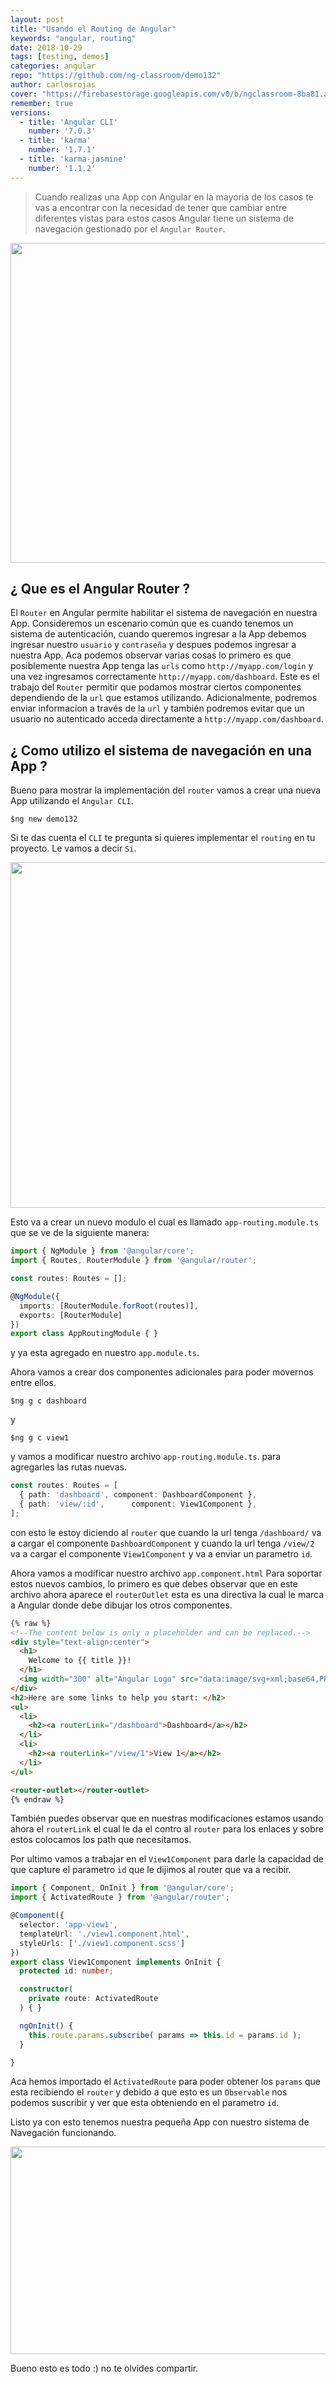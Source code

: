 ```yaml
---
layout: post
title: "Usando el Routing de Angular"
keywords: "angular, routing"
date: 2018-10-29
tags: [testing, demos]
categories: angular
repo: "https://github.com/ng-classroom/demo132"
author: carlosrojas
cover: "https://firebasestorage.googleapis.com/v0/b/ngclassroom-8ba81.appspot.com/o/posts%2F2018-10-30-%20Angular-Routing%2Fcover.png?alt=media&token=fa1e7f20-cd8a-42f9-be48-39b3a6943043"
remember: true
versions:
  - title: 'Angular CLI'
    number: '7.0.3'
  - title: 'karma'
    number: '1.7.1'
  - title: 'karma-jasmine'
    number: '1.1.2'
---
```


> Cuando realizas una App con Angular en la mayoria de los casos te vas a encontrar con la necesidad de tener que cambiar entre diferentes vistas para estos casos Angular tiene un sistema de navegación gestionado por el `Angular Router`.

<!--summary-->

<img width="1024" height="512" class="responsive" src="https://firebasestorage.googleapis.com/v0/b/ngclassroom-8ba81.appspot.com/o/posts%2F2018-10-30-%20Angular-Routing%2Fcover.png?alt=media&token=fa1e7f20-cd8a-42f9-be48-39b3a6943043">



## ¿ Que es el Angular Router ?

El `Router` en Angular permite habilitar el sistema de navegación en nuestra App. Consideremos un escenario común que es cuando tenemos un sistema de autenticación, cuando queremos ingresar a la App debemos ingresar nuestro `usuario` y `contraseña` y despues podemos ingresar a nuestra App. Aca podemos observar varias cosas lo primero es que posiblemente nuestra App tenga las `urls` como `http://myapp.com/login` y una vez ingresamos correctamente `http://myapp.com/dashboard`. Este es el trabajo del `Router` permitir que podamos mostrar ciertos componentes dependiendo de la `url` que estamos utilizando. Adicionalmente, podremos enviar informacion a través de la `url` y también podremos evitar que un usuario no autenticado acceda directamente a `http://myapp.com/dashboard`.

## ¿ Como utilizo el sistema de navegación en una App ?

Bueno para mostrar la implementación del `router` vamos a crear una nueva App utilizando el `Angular CLI`.

```
$ng new demo132
```

Si te das cuenta el `CLI` te pregunta si quieres implementar el `routing` en tu proyecto. Le vamos a decir `Si`.

<img width="892" height="553" class="responsive" src="https://firebasestorage.googleapis.com/v0/b/ngclassroom-8ba81.appspot.com/o/posts%2F2018-10-30-%20Angular-Routing%2F1.png?alt=media&token=9b386102-a54e-4b27-a8e3-80580d05a941">

Esto va a crear un nuevo modulo el cual es llamado `app-routing.module.ts`  que se ve de la siguiente manera:

```ts
import { NgModule } from '@angular/core';
import { Routes, RouterModule } from '@angular/router';

const routes: Routes = [];

@NgModule({
  imports: [RouterModule.forRoot(routes)],
  exports: [RouterModule]
})
export class AppRoutingModule { }
```

y ya esta agregado en nuestro `app.module.ts`.

Ahora vamos a crear dos componentes adicionales para poder movernos entre ellos.

````
$ng g c dashboard
````

y

````
$ng g c view1
````

y vamos a modificar nuestro archivo `app-routing.module.ts`. para agregarles las rutas nuevas.

```ts
const routes: Routes = [
  { path: 'dashboard', component: DashboardComponent },
  { path: 'view/:id',      component: View1Component },
];
```

con esto le estoy diciendo al `router` que cuando la url tenga `/dashboard/` va a cargar el componente `DashboardComponent` y cuando la url tenga `/view/2` va a cargar el componente `View1Component` y va a enviar un parametro `id`.



Ahora vamos a modificar nuestro archivo `app.component.html` Para soportar estos nuevos cambios, lo primero es que debes observar que en este archivo ahora aparece el `routerOutlet` esta es una directiva la cual le marca a Angular donde debe dibujar los otros componentes.

```html
{% raw %}
<!--The content below is only a placeholder and can be replaced.-->
<div style="text-align:center">
  <h1>
    Welcome to {{ title }}!
  </h1>
  <img width="300" alt="Angular Logo" src="data:image/svg+xml;base64,PHN2ZyB4bWxucz0iaHR0cDovL3d3dy53My5vcmcvMjAwMC9zdmciIHZpZXdCb3g9IjAgMCAyNTAgMjUwIj4KICAgIDxwYXRoIGZpbGw9IiNERDAwMzEiIGQ9Ik0xMjUgMzBMMzEuOSA2My4ybDE0LjIgMTIzLjFMMTI1IDIzMGw3OC45LTQzLjcgMTQuMi0xMjMuMXoiIC8+CiAgICA8cGF0aCBmaWxsPSIjQzMwMDJGIiBkPSJNMTI1IDMwdjIyLjItLjFWMjMwbDc4LjktNDMuNyAxNC4yLTEyMy4xTDEyNSAzMHoiIC8+CiAgICA8cGF0aCAgZmlsbD0iI0ZGRkZGRiIgZD0iTTEyNSA1Mi4xTDY2LjggMTgyLjZoMjEuN2wxMS43LTI5LjJoNDkuNGwxMS43IDI5LjJIMTgzTDEyNSA1Mi4xem0xNyA4My4zaC0zNGwxNy00MC45IDE3IDQwLjl6IiAvPgogIDwvc3ZnPg==">
</div>
<h2>Here are some links to help you start: </h2>
<ul>
  <li>
    <h2><a routerLink="/dashboard">Dashboard</a></h2>
  </li>
  <li>
    <h2><a routerLink="/view/1">View 1</a></h2>
  </li>
</ul>

<router-outlet></router-outlet>
{% endraw %}
```

También puedes observar que en nuestras modificaciones estamos usando ahora el `routerLink` el cual le da el contro al `router` para los enlaces y sobre estos colocamos los path que necesitamos.

Por ultimo vamos a trabajar en el `View1Component` para darle la capacidad de que capture el parametro `id` que le dijimos al router que va a recibir.

```ts
import { Component, OnInit } from '@angular/core';
import { ActivatedRoute } from '@angular/router';

@Component({
  selector: 'app-view1',
  templateUrl: './view1.component.html',
  styleUrls: ['./view1.component.scss']
})
export class View1Component implements OnInit {
  protected id: number;

  constructor(
    private route: ActivatedRoute
  ) { }

  ngOnInit() {
    this.route.params.subscribe( params => this.id = params.id );
  }

}
```

Aca hemos importado el `ActivatedRoute` para poder obtener los  `params` que esta recibiendo el `router` y debido a que esto es un `Observable` nos podemos suscribir y ver que esta obteniendo en el parametro `id`.

Listo ya con esto tenemos nuestra pequeña App con nuestro sistema de Navegación funcionando.

<img width="640" height="332" layout="fixed" src="https://firebasestorage.googleapis.com/v0/b/ngclassroom-8ba81.appspot.com/o/posts%2F2018-10-30-%20Angular-Routing%2Frouting.gif?alt=media&token=75b11595-df51-459e-8d70-bb7dd9d9af3c">

Bueno esto es todo :) no te olvides compartir.
